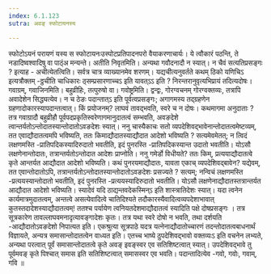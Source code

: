 ```yaml
---
index: 6.1.123
sutra: अवङ् स्फोटायनस्य

---
```

  स्फोटोऽयनं परायणं यस्य स स्फोटायनःउस्पोटप्रतिपादनपरो वैयाकरणाचार्यः। ये त्वौकारं पठन्ति, ते नडादिष्वश्वादिषु वा पाठ्ंअ मन्यन्ते। अतीति निवृतमिति। अन्यथा गवौदनादौ न स्यात्। न चैवं सत्यतिप्रसङ्गः ? इत्याह - अचीत्येतत्विति। सर्वत्र चात्र व्याख्यानमेव शरणम्। यद्यचीत्यनुवर्तते कथम् ठिको यणिचिऽ इत्यत्रौक्तम् -ठ्ठचीति चाधिकारः ठ्सम्प्रसारणाच्चऽ इति यावत्ऽऽ इति ? निरन्तरानुवृत्यभिप्रायं तदित्यदोषः। गवाग्रम्, गवाजिनमिति। बहुव्रीहिः, तत्पुरुषो वा। गवोष्ट्रमिति। द्वन्द्वः, गोरग्वचनम् गोरग्वक्तव्यः, तत्रापि अवादेशेन सिद्ध्यत्येव। न च ठेङः पदान्तात्ऽ इति पूर्वत्वप्रसङ्गः; अगागमस्य तद्ग्रहणेन ग्रहणादोकारस्यापदान्तत्वात्। किं प्रयोजनम्? लाघवं तावद्भवति, स्वरे च न दोषः। कथमागमा अनुदाताः ? तत्र गवाग्रादौ बहुव्रीहौ पूर्वपदप्रकृतिस्वरेणागमानुदातत्वं सम्भवति, अवङदेशे त्वान्तर्यतोऽन्तोदातस्यान्तोदातोऽवङदेशः स्यात्। ननु चास्यैकाचः सतो व्यपदेशिवद्भावेनान्तोदातत्वमेष्टव्यम्, तत एवाद्यौदातत्वमपि भविष्यति, ततः किमाद्यौदातस्याद्यौदात आदेशो भविष्यति ? सत्यमेवमेतत्; न त्विदं लक्षणमस्ति -प्रातिपदिकस्यादिरुदातो भवतीति, इदं पुनरस्ति -प्रातिपदिकस्यान्त उदातो भवतीति। योऽसौ लक्षणेनान्तोदातः, तत्रान्तर्यतोऽन्तोदात आदेशः प्राप्नोति। ननु गमेर्डो विधीयते? ततः किम्, प्रत्ययाद्यौदातत्वे कृते आन्तर्यत आद्यौदात आदेशो भविष्यति। कथं पुनरयमाद्यौदातः, यावता एकाच् व्यपदेशिवद्बावेन? यद्येवम्, तत एवान्तोदातोऽपि, तत्रान्तर्यतोऽन्तोदातस्यान्तोदातोऽवङदेशः प्रसज्यते ? सत्यम्; नन्विचं लक्षणमस्ति -प्रत्ययस्यान्तोदातो भवतीति, इदं पुनरस्ति -प्रत्ययस्यादिरुदातो भवतीति। योऽसौ लक्षणेनाद्यौदातस्तत्रान्तर्यत आद्यौदात आदेशो भविष्यति। स्यादेवं यदि ठाद्यन्तवदेकस्मिन्ऽ इति शास्त्रातिदेशः स्यात्। यदा त्वनेन कार्यमात्रमुदातत्वम्, अन्तत्वे असत्येवादित्वे चातिदिश्यते तदौकारस्यैवादित्वव्यपदेशाभावात् कुतस्तदादेशस्याद्यौदातत्वम्! ततश्च पर्यायेण त्वनियतदेशमाद्यौदातत्वं स्यादिति पक्षे दोषप्रसङ्गः । तत्र सूत्रकारेण तावल्लाघवमनादृत्यावङ्गादेशः कृतः। तत्र यथा स्वरे दोषो न भवति, तथा दर्शयति -आद्यौदातोऽवङदेशो निपात्यत इति। एकश्रुत्या सूत्रपाठे यदत्र यत्नेनाद्यौदातोच्चारणं तदन्तोदातत्वबाधनार्थं विज्ञायते, अन्यत्र समासान्तोदातत्वेन वाध्यत इति। एतच्च भाष्ये ठुपदेशिवद्भावो वक्तव्यःऽ इति वचनेन लभ्यते, अन्यथा परत्वात् पूर्वं समासान्तोदातत्वे कृते अवङ् इवङ्स्वर एव सतिशिष्टत्वात् स्यात्। उपदेशिवद्भावे तु पूर्वमवङ् कृते पिश्चात् समास इति सतिशिष्टत्वात् समासस्वर एव भवति। पदान्तादित्येव -गवो, गवोः, गवाम्, गवि ॥